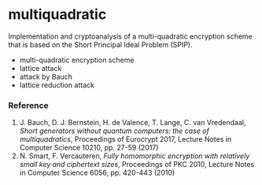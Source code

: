 # multiquadratic

Implementation and cryptoanalysis of a multi-quadratic encryption scheme that is based on the Short Principal Ideal Problem (SPIP).

- multi-quadratic encryption scheme
- lattice attack
- attack by Bauch
- lattice reduction attack

### Reference

1.  J. Bauch, D. J. Bernstein, H. de Valence, T. Lange, C. van Vredendaal, *Short generators without quantum computers: the case of multiquadratics*, Proceedings of Eurocrypt 2017, Lecture Notes in Computer Science 10210, pp. 27-59 (2017)
2.  N. Smart, F. Vercauteren, *Fully homomorphic encryption with relatively small key and ciphertext sizes*, Proceedings of PKC 2010, Lecture Notes in Computer Science 6056, pp. 420-443 (2010)